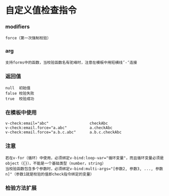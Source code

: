 # 自定义值检查指令
### modifiers    
	force（第一次强制校验）
### arg          
	支持forms中的函数，当校验函数名有驼峰时，注意在模板中用短横线’-‘连接
### 返回值
    null  初始值
    false 校验失败
    true  校验成功
### 在模板中使用
	v-check:email="abc"                  checkAbc
	v-check:email.force="a.abc"          a.checkAbc
	v-check:email.force="a.b.c.abc"      a.b.c.checkAbc
### 注意
	若在v-for（循环）中使用，必须绑定v-bind:loop-var="循环变量"，而且循环变量必须是object（{}），不能是一个基础类型（number，string）
	当校验函数包含多个参数时，必须绑定v-bind:multi-args="[参数2, 参数3, ..., 参数n]"（参数1就是校验的值即check指令绑定的变量）
	
### 检验方法扩展
